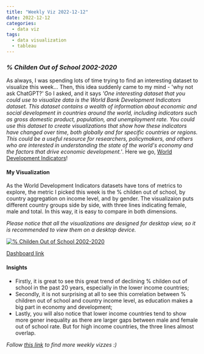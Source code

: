```yaml
---
title: "Weekly Viz 2022-12-12"
date: 2022-12-12
categories:
  - data viz
tags:
  - data visualization
  - tableau
---
```


### *% Childen Out of School 2002-2020*

As always, I was spending lots of time trying to find an interesting dataset to visualize this week... Then, this idea suddenly came to my mind - 'why not ask ChatGPT?' So I asked, and it says *'One interesting dataset that you could use to visualize data is the World Bank Development Indicators dataset. This dataset contains a wealth of information about economic and social development in countries around the world, including indicators such as gross domestic product, population, and unemployment rate. You could use this dataset to create visualizations that show how these indicators have changed over time, both globally and for specific countries or regions. This could be a useful resource for researchers, policymakers, and others who are interested in understanding the state of the world's economy and the factors that drive economic development.'*. Here we go, [World Development Indicators](https://databank.worldbank.org/source/world-development-indicators#)!

#### My Visualization

As the World Development Indicators datasets have tons of metrics to explore, the metric I picked this week is the % childen out of school, by country aggregation on income level, and by gender. The visualizaion puts different country groups side by side, with three lines indicating female, male and total. In this way, it is easy to compare in both dimensions.  

*Please notice that all the visualizations are designed for desktop view, so it is recommended to view them on a desktop device.*  

<div class='tableauPlaceholder' id='viz1670906741062' style='position: relative'>
  <noscript><a href='#'>
    <img alt='% Childen Out of School 2002-2020 ' src='https:&#47;&#47;public.tableau.com&#47;static&#47;images&#47;20&#47;20221212ChildenOutofSchool2002-2020&#47;ChildenOutofSchool2002-2020&#47;1_rss.png' style='border: none' />
    </a></noscript>
  <object class='tableauViz'  style='display:none;'>
    <param name='host_url' value='https%3A%2F%2Fpublic.tableau.com%2F' />
    <param name='embed_code_version' value='3' />
    <param name='site_root' value='' />
    <param name='name' value='20221212ChildenOutofSchool2002-2020&#47;ChildenOutofSchool2002-2020' />
    <param name='tabs' value='no' />
    <param name='toolbar' value='yes' />
    <param name='static_image' value='https:&#47;&#47;public.tableau.com&#47;static&#47;images&#47;20&#47;20221212ChildenOutofSchool2002-2020&#47;ChildenOutofSchool2002-2020&#47;1.png' />
    <param name='animate_transition' value='yes' />
    <param name='display_static_image' value='yes' />
    <param name='display_spinner' value='yes' />
    <param name='display_overlay' value='yes' />
    <param name='display_count' value='yes' />
    <param name='language' value='en-US' />
    <param name='filter' value='publish=yes' />
  </object></div>             
  <script type='text/javascript'>         
    var divElement = document.getElementById('viz1670906741062');                
  var vizElement = divElement.getElementsByTagName('object')[0];           
  if ( divElement.offsetWidth > 800 ) { vizElement.style.width='800px';vizElement.style.height='627px';} else if ( divElement.offsetWidth > 500 ) { vizElement.style.width='800px';vizElement.style.height='627px';} else { vizElement.style.width='100%';vizElement.style.height='727px';}                 
  var scriptElement = document.createElement('script');              
  scriptElement.src = 'https://public.tableau.com/javascripts/api/viz_v1.js';    
  vizElement.parentNode.insertBefore(scriptElement, vizElement);        
</script>  

[Dashboard link](https://public.tableau.com/views/20221212ChildenOutofSchool2002-2020/ChildenOutofSchool2002-2020?:language=en-US&publish=yes&:display_count=n&:origin=viz_share_link)
  
#### Insights
* Firstly, it is great to see this great trend of declining % childen out of school in the past 20 years, especially in the lower income countries;  
* Secondly, it is not surprising at all to see this correlation between % children out of school and country income level, as education makes a big part in economy and development;  
* Lastly, you will also notice that lower income countries tend to show more gener inequality as there are larger gaps between male and female out of school rate. But for high income countries, the three lines almost overlap.  
  
*Follow [this link](https://yudong-94.github.io/personal-website/project/WeeklyViz2022/) to find more weekly vizzes :)*
